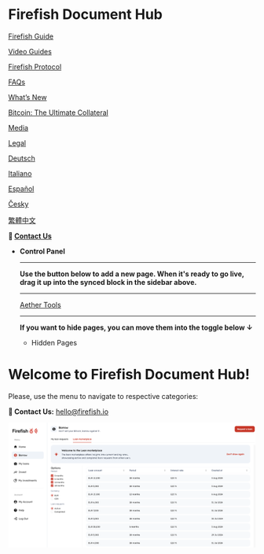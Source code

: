# Firefish Document Hub

[Firefish Guide](Firefish%20Document%20Hub%200334bc492ace4a8fa2b20d5755ac8e8d/Firefish%20Guide%20b76f4536601b4088bd1c1b665ad08ddf.md)

[Video Guides](Firefish%20Document%20Hub%200334bc492ace4a8fa2b20d5755ac8e8d/Video%20Guides%20111cc99422708021a177c79a1815bb8b.md)

[Firefish Protocol](Firefish%20Document%20Hub%200334bc492ace4a8fa2b20d5755ac8e8d/Firefish%20Protocol%20dce0dc15d32f416d84a075ae6f04dbd4.md)

[FAQs](Firefish%20Document%20Hub%200334bc492ace4a8fa2b20d5755ac8e8d/FAQs%20c5cfabe806e14d1abf6245a88ef5119f.md)

[What’s New](Firefish%20Document%20Hub%200334bc492ace4a8fa2b20d5755ac8e8d/What%E2%80%99s%20New%203d042abe2a4c42c0a24d0641c9890382.md)

[Bitcoin: The Ultimate Collateral](Firefish%20Document%20Hub%200334bc492ace4a8fa2b20d5755ac8e8d/Bitcoin%20The%20Ultimate%20Collateral%20157cc994227080a69d2bdd98f91acfbc.md)

[Media](Firefish%20Document%20Hub%200334bc492ace4a8fa2b20d5755ac8e8d/Media%2091b0bc3bfda946d1a768ba5613259c64.md)

[Legal](Firefish%20Document%20Hub%200334bc492ace4a8fa2b20d5755ac8e8d/Legal%206b6c868fcfb74d2bb389c0aa744f9ece.md)

[Deutsch](Firefish%20Document%20Hub%200334bc492ace4a8fa2b20d5755ac8e8d/Deutsch%20604df8215dd449539ce8f1abab2aaa14.md)

[Italiano](Firefish%20Document%20Hub%200334bc492ace4a8fa2b20d5755ac8e8d/Italiano%2015acc994227080d397b6dff1bbe61c0c.md)

[Español](Firefish%20Document%20Hub%200334bc492ace4a8fa2b20d5755ac8e8d/Espan%CC%83ol%201a1cc994227080fdabcee7a36c3ae0e5.md)

[Česky](Firefish%20Document%20Hub%200334bc492ace4a8fa2b20d5755ac8e8d/C%CC%8Cesky%207adcc66a0ffc46b580bb1f50c5391c0b.md)

[繁體中文](Firefish%20Document%20Hub%200334bc492ace4a8fa2b20d5755ac8e8d/%E7%B9%81%E9%AB%94%E4%B8%AD%E6%96%87%201a4cc9942270807d9706ef29c958c659.md)

**📩 [Contact Us](mailto:hello@firefish.io?subject=Hello%20Firefish)**

- **Control Panel**
    
    ---
    
    **Use the button below to add a new page. When it's ready to go live, drag it up into the synced block in the sidebar above.**
    
    ---
    
    [Aether Tools](Firefish%20Document%20Hub%200334bc492ace4a8fa2b20d5755ac8e8d/Aether%20Tools%20e2a94621bce34a1096b60a2d53100a0f.md)
    
    ---
    
    **If you want to hide pages, you can move them into the toggle below ↓**
    
    - Hidden Pages
        
        
    

# Welcome to Firefish Document Hub!

Please, use the menu to navigate to respective categories:

 **📩 Contact Us:** [hello@firefish.io](mailto:hello@firefish.io)

![Untitled](Firefish%20Document%20Hub%200334bc492ace4a8fa2b20d5755ac8e8d/Untitled.png)